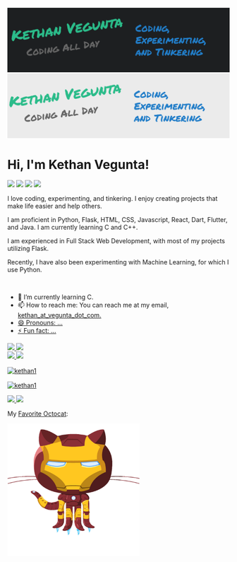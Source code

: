 ![Header](./header-dark.png#gh-dark-mode-only)
![Header](./header-light.png#gh-light-mode-only)

# Hi, I'm Kethan Vegunta!

![](https://komarev.com/ghpvc/?username=kethan1&color=blue) 
![](https://img.shields.io/badge/OS-Windows&nbsp;11-informational?style=flat&logo=windows11&logoColor=blue&color=0C7DBE)
![](https://img.shields.io/badge/Editor-VS&nbsp;Code-informational?style=flat&logo=visual-studio-code&logoColor=blue&color=0C7DBE)
![](https://img.shields.io/badge/Shell-Windows&nbsp;Terminal-informational?style=flat&logo=windows-terminal&logoColor=blue&color=0C7DBE)

I love coding, experimenting, and tinkering. I enjoy creating projects that make life easier and help others.

I am proficient in Python, Flask, HTML, CSS, Javascript, React, Dart, Flutter, and Java. I am currently learning C and C++.

I am experienced in Full Stack Web Development, with most of my projects utilizing Flask.

Recently, I have also been experimenting with Machine Learning, for which I use Python. 

<!--
**kethan1/kethan1** is a ✨ _special_ ✨ repository because its `README.md` (this file) appears on your GitHub profile.

Here are some ideas to get you started:

- 🔭 I’m currently working on ...
- 🌱 I’m currently learning ...
- 👯 I’m looking to collaborate on ...
- 🤔 I’m looking for help with ...
- 💬 Ask me about ...
- 📫 How to reach me: ...
- 😄 Pronouns: ...
- ⚡ Fun fact: ...
-->
<br>

- 🌱 I’m currently learning C.
- 📫 How to reach me: You can reach me at my email, <a href="mailto:kethan@vegunta.com">kethan_at_vegunta_dot_com.
- 😄 Pronouns: ...
- ⚡ Fun fact: ...

<a href="https://github.com/anuraghazra/github-readme-stats/#gh-light-mode-only">
  <img src="https://github-readme-stats.vercel.app/api/top-langs/?username=kethan1&layout=compact" />
</a>
<a href="https://github.com/anuraghazra/github-readme-stats/#gh-dark-mode-only">
  <img src="https://github-readme-stats.vercel.app/api/top-langs/?username=kethan1&layout=compact&theme=dark" />
</a>
<br />
<a href="https://github.com/anuraghazra/github-readme-stats/#gh-light-mode-only">
  <img src="https://github-readme-stats.vercel.app/api?count_private=true&include_all_commits=true&username=kethan1&show_icons=true&hide_title=true" /> 
</a>
<a href="https://github.com/anuraghazra/github-readme-stats/#gh-dark-mode-only">
  <img src="https://github-readme-stats.vercel.app/api?count_private=true&include_all_commits=true&username=kethan1&show_icons=true&hide_title=true&theme=dark" /> 
</a>
<br />
<a href="https://github.com/DenverCoder1/github-readme-streak-stats/#gh-light-mode-only">
  <p><img align="center" src="https://github-readme-streak-stats.herokuapp.com/?user=kethan1&" alt="kethan1" /></p> 
</a>
<a href="https://github.com/DenverCoder1/github-readme-streak-stats/#gh-dark-mode-only">
  <p><img align="center" src="https://github-readme-streak-stats.herokuapp.com/?user=kethan1&theme=dark" alt="kethan1" /></p>
</a>
<a href="https://stackoverflow.com/users/13710015/ketzoomer/#gh-light-mode-only">
  <img src="https://github-readme-stackoverflow.vercel.app/?userID=13710015" />
</a>
<a href="https://stackoverflow.com/users/13710015/ketzoomer/#gh-dark-mode-only">
  <img src="https://github-readme-stackoverflow.vercel.app/?userID=13710015&theme=dark" />
</a>

My [Favorite Octocat](https://octodex.github.com):

<a href="https://octodex.github.com/ironcat/"><img src="/icons/IronCat.png" width="300px"></img></a>
